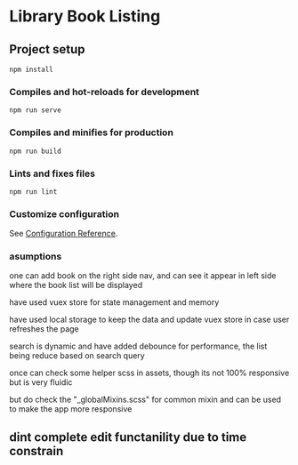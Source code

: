 # Library Book Listing

## Project setup

```
npm install
```

### Compiles and hot-reloads for development

```
npm run serve
```

### Compiles and minifies for production

```
npm run build
```

### Lints and fixes files

```
npm run lint
```

### Customize configuration

See [Configuration Reference](https://cli.vuejs.org/config/).

### asumptions

one can add book on the right side nav, and can see it appear in left side where the book list will be displayed

have used vuex store for state management and memory

have used local storage to keep the data and update vuex store in case user refreshes the page

search is dynamic and have added debounce for performance, the list being reduce based on search query

once can check some helper scss in assets, though its not 100% responsive but is very fluidic

but do check the "\_globalMixins.scss" for common mixin and can be used to make the app more responsive

## dint complete edit functanility due to time constrain
